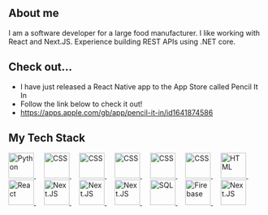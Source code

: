 ## About me 

I am a software developer for a large food manufacturer. I like working with React and Next.JS. Experience building REST APIs using .NET core.

## Check out...
* I have just released a React Native app to the App Store called Pencil It In
* Follow the link below to check it out!
* https://apps.apple.com/gb/app/pencil-it-in/id1641874586

## My Tech Stack

<a href="https://www.python.org">
  <img src="https://upload.wikimedia.org/wikipedia/commons/thumb/c/c3/Python-logo-notext.svg/1200px-Python-logo-notext.svg.png" style="height:50px;" alt="Python"/>
</a>
&nbsp &nbsp
<a href="https://github.com/scottbromley">
  <img src="https://www.svgrepo.com/show/303600/typescript-logo.svg" style="height:50px;" alt="CSS"/>
</a>
&nbsp &nbsp
<a href="https://github.com/scottbromley">
  <img src="https://static-00.iconduck.com/assets.00/c-sharp-c-icon-456x512-9sej0lrz.png" style="height:50px;" alt="CSS"/>
</a>
&nbsp &nbsp
<a href="https://github.com/scottbromley">
  <img src="https://anypoint.mulesoft.com/exchange/organizations/68ef9520-24e9-4cf2-b2f5-620025690913/assets/org.mule.modules/mule-module-dotnet-connector/icon/png/?sha=c478954da55cc9ae5fe4657afe536b53af754a0c" style="height:50px;" alt="CSS"/>
</a>
&nbsp &nbsp
<a href="https://github.com/scottbromley">
  <img src="https://toppng.com/uploads/preview/react-native-svg-transformer-allows-you-import-svg-aperture-science-innovators-logo-11562851994zqcpwozsvy.png" style="height:50px;" alt="CSS"/>
</a>
&nbsp &nbsp
<a href="https://github.com/scottbromley">
  <img src="https://upload.wikimedia.org/wikipedia/commons/thumb/d/d5/CSS3_logo_and_wordmark.svg/1200px-CSS3_logo_and_wordmark.svg.png" style="height:50px;" alt="CSS"/>
</a>
&nbsp &nbsp
<a href="https://github.com/scottbromley">
  <img src="https://cdn.worldvectorlogo.com/logos/html-1.svg" style="height:50px;" alt="HTML"/>
</a>
&nbsp &nbsp
<a href="https://reactjs.org/">
  <img src="https://upload.wikimedia.org/wikipedia/commons/thumb/a/a7/React-icon.svg/2300px-React-icon.svg.png" style="height:50px;" alt="React"/>
</a>
&nbsp &nbsp
<a href="https://nextjs.org/">
  <img src="https://upload.wikimedia.org/wikipedia/commons/thumb/8/8e/Nextjs-logo.svg/800px-Nextjs-logo.svg.png" style="height:50px;" alt="Next.JS"/>
</a>
&nbsp &nbsp
<a href="https://nextjs.org/">
  <img src="https://upload.wikimedia.org/wikipedia/commons/thumb/d/d9/Node.js_logo.svg/2560px-Node.js_logo.svg.png" style="height:50px;" alt="Next.JS"/>
</a>
&nbsp &nbsp
<a href="https://redux.js.org/">
  <img src="https://d33wubrfki0l68.cloudfront.net/0834d0215db51e91525a25acf97433051f280f2f/c30f5/img/redux.svg" style="height:50px;" alt="Next.JS"/>
</a>
&nbsp &nbsp
<a href="https://github.com/scottbromley">
  <img src="https://upload.wikimedia.org/wikipedia/commons/8/87/Sql_data_base_with_logo.png" style="height:50px;" alt="SQL"/>
</a>
&nbsp &nbsp
<a href="https://firebase.google.com/">
  <img src="https://firebase.google.com/downloads/brand-guidelines/PNG/logo-standard.png" style="height:50px;" alt="Firebase"/>
</a>
&nbsp &nbsp
<a href="https://github.com/scottbromley">
  <img src="https://logodix.com/logo/701195.jpg" style="height:50px;" alt="Next.JS"/>
</a>






